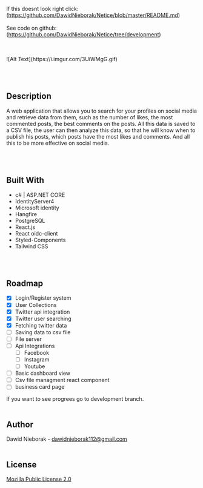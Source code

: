 If this doesnt look right click: (https://github.com/DawidNieborak/Netice/blob/master/README.md)
<br/><br/>
See code on github: (https://github.com/DawidNieborak/Netice/tree/development)
<div id="top"></div>
<br/><br/>
![Alt Text](https://i.imgur.com/3UiWMgG.gif)

<br/><br/>

## Description
A web application that allows you to search for your profiles on social media and retrieve data from them, such as the number of likes, 
the most commented posts, the best comments on the posts. All this data is saved to a CSV file, the user can then analyze this data, 
so that he will know when to publish his posts, which posts have the most likes and comments. And all this to be more effective on social media. 

<br/><br/>
## Built With

-   c# | ASP.NET CORE
-   IdentityServer4
-   Microsoft identity
-   Hangfire
-   PostgreSQL
-   React.js
-   React oidc-client
-   Styled-Components
-   Tailwind CSS

<br/><br/>


## Roadmap

- [x] Login/Register system
- [x] User Collections
- [x] Twitter api integration
- [x] Twitter user searching
- [x] Fetching twitter data
- [ ] Saving data to csv file
- [ ] File server
- [ ] Api Integrations
    - [ ] Facebook
    - [ ] Instagram
    - [ ] Youtube
- [ ] Basic dashboard view
- [ ] Csv file managment react component
- [ ] business card page

If you want to see progrees go to development branch.
<br/><br/>

## Author

Dawid Nieborak - dawidnieborak112@gmail.com
<br/><br/>
## License

[Mozilla Public License 2.0](https://choosealicense.com/licenses/mpl-2.0/)
